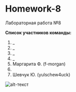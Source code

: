 # Homework-8
Лабораторная работа №8

**Список участников команды:**
1.	_
2.	_
3.	_
4.	_
5.	Маргарита Ф. (f-morgan)
6.	
7.	Шевчук Ю. (yulschew4uck)



![alt-текст](https://www.laposte.fr/ecom/occ/ecommerce/medias/sys_master/productsmedias/h8f/h0c/10121653911582/m-1122025-1_300Wx300H/m-1122025-1_300Wx300H.jpg "Вдохновляемся Адой")
